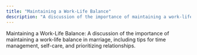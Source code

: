 ```yaml
---
title: "Maintaining a Work-Life Balance"
description: "A discussion of the importance of maintaining a work-life balance in marriage, including tips for time management, self-care, and prioritizing relationships."
---
```

Maintaining a Work-Life Balance: A discussion of the importance of maintaining a work-life balance in marriage, including tips for time management, self-care, and prioritizing relationships.